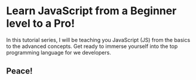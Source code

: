 # Learn JavaScript from a Beginner level to a Pro!
In this tutorial series, I will be teaching you JavaScript (JS) from the basics to the advanced concepts. 
Get ready to immerse yourself into the top programming language for we developers.
## Peace!
